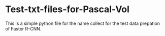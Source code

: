 # Test-txt-files-for-Pascal-Vol
This is a simple python file for the name collect for the test data prepation of Faster R-CNN.
